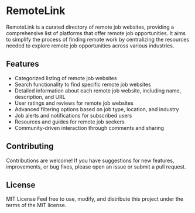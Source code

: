 # RemoteLink

RemoteLink is a curated directory of remote job websites, providing a comprehensive list of platforms that offer remote job opportunities. It aims to simplify the process of finding remote work by centralizing the resources needed to explore remote job opportunities across various industries.

## Features

- Categorized listing of remote job websites
- Search functionality to find specific remote job websites
- Detailed information about each remote job website, including name, description, and URL
- User ratings and reviews for remote job websites
- Advanced filtering options based on job type, location, and industry
- Job alerts and notifications for subscribed users
- Resources and guides for remote job seekers
- Community-driven interaction through comments and sharing


## Contributing
Contributions are welcome! If you have suggestions for new features, improvements, or bug fixes, please open an issue or submit a pull request.

## License
MIT License
Feel free to use, modify, and distribute this project under the terms of the MIT license.
